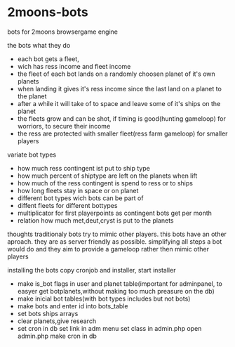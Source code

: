 # 2moons-bots
bots for 2moons browsergame engine

the bots
what they do
- each bot gets a fleet, 
- wich has ress income and fleet income
- the fleet of each bot lands on a randomly choosen planet of it's own planets
- when landing it gives it's ress income since the last land on a planet to the planet
- after a while it will take of to space and leave some of it's ships on the planet
- the fleets grow and can be shot, if timing is good(hunting gameloop) for worriors, to secure their income
- the ress are protected with smaller fleet(ress farm gameloop) for smaller players

variate bot types
- how much ress contingent ist put to ship type
- how much percent of shiptype are left on the planets when lift
- how much of the ress contingent is spend to ress or to ships
- how long fleets stay in space or on planet
- different bot types wich bots can be part of
- diffent fleets for different bottypes
- multiplicator for first playerpoints as contingent bots get per month
- relation how much met,deut,cryst is put to the planets

thoughts
traditionaly bots try to mimic other players.
this bots have an other aproach.
they are as server friendly as possible.
simplifying all steps a bot would do and
they aim to provide a gameloop rather then mimic other players

installing the bots
copy cronjob and installer, 
start installer
- make is_bot flags in user and planet table(important for adminpanel, to easyer get botplanets,without making too much preasure on the db)
- make inicial bot tables(with bot types includes but not bots)
- make bots and enter id into bots_table
- set bots ships arrays
- clear planets,give research
- set cron in db
set link in adm menu
set class in admin.php
open admin.php
make cron in db

